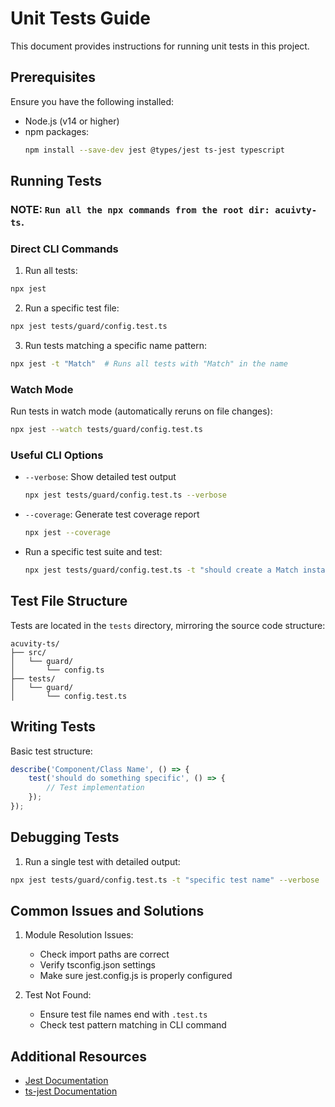 # Unit Tests Guide

This document provides instructions for running unit tests in this project.

## Prerequisites

Ensure you have the following installed:
- Node.js (v14 or higher)
- npm packages:
  ```bash
  npm install --save-dev jest @types/jest ts-jest typescript
  ```

## Running Tests

### NOTE: `Run all the npx commands from the root dir: acuivty-ts`.

### Direct CLI Commands

1. Run all tests:
```bash
npx jest
```

2. Run a specific test file:
```bash
npx jest tests/guard/config.test.ts
```

3. Run tests matching a specific name pattern:
```bash
npx jest -t "Match"  # Runs all tests with "Match" in the name
```

### Watch Mode

Run tests in watch mode (automatically reruns on file changes):
```bash
npx jest --watch tests/guard/config.test.ts
```

### Useful CLI Options

- `--verbose`: Show detailed test output
  ```bash
  npx jest tests/guard/config.test.ts --verbose
  ```

- `--coverage`: Generate test coverage report
  ```bash
  npx jest --coverage
  ```

- Run a specific test suite and test:
  ```bash
  npx jest tests/guard/config.test.ts -t "should create a Match instance"
  ```

## Test File Structure

Tests are located in the `tests` directory, mirroring the source code structure:
```
acuvity-ts/
├── src/
│   └── guard/
│       └── config.ts
├── tests/
│   └── guard/
│       └── config.test.ts
```

## Writing Tests

Basic test structure:
```typescript
describe('Component/Class Name', () => {
    test('should do something specific', () => {
        // Test implementation
    });
});
```

## Debugging Tests

1. Run a single test with detailed output:
```bash
npx jest tests/guard/config.test.ts -t "specific test name" --verbose
```


## Common Issues and Solutions

1. Module Resolution Issues:
   - Check import paths are correct
   - Verify tsconfig.json settings
   - Make sure jest.config.js is properly configured

2. Test Not Found:
   - Ensure test file names end with `.test.ts`
   - Check test pattern matching in CLI command

## Additional Resources

- [Jest Documentation](https://jestjs.io/docs/getting-started)
- [ts-jest Documentation](https://kulshekhar.github.io/ts-jest/)
